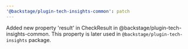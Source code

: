 ```yaml
---
'@backstage/plugin-tech-insights-common': patch
---
```


Added new property 'result' in CheckResult in @backstage/plugin-tech-insights-common. This property is later used in `@backstage/plugin-tech-insights` package.
